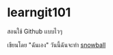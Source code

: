 # learngit101
สอนใช้ Github เเบบไวๆ

เขียนโดย "ฉันเอง"
วันนี้ฉันจะทำ
[snowball](https://www.google.com/url?sa=i&url=https%3A%2F%2Fwww.pinterest.com%2Fhildachan107%2Fsnowball%2F&psig=AOvVaw0AaxgP2t6ucQKPfLAoZG_A&ust=1687578905131000&source=images&cd=vfe&ved=0CBEQjRxqFwoTCNjciLy_2P8CFQAAAAAdAAAAABAI)
